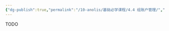 ```yaml
---
{"dg-publish":true,"permalink":"/10-anolis/基础必学课程/4.4 组账户管理/","dgPassFrontmatter":true}
---
```


TODO